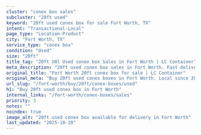 ```yaml
---
cluster: "conex box sales"
subcluster: "20ft used"
keyword: "20ft used conex box for sale Fort Worth, TX"
intent: "Transactional-Local"
page_type: "Location-Product"
city: "Fort Worth, TX"
service_type: "conex box"
condition: "Used"
size: "20ft"
title_tag: "20ft U0l Used conex box Sales in Fort Worth | LC Container"
meta_description: "20ft used conex box sales in Fort Worth. Fast delivery, competitive pricing. Serving conex boxes area. Quote ID: VE1. Call (214) 524-4168 for your free quote today."
original_title: "Fort Worth 20ft conex box for sale | LC Container"
original_meta: "Buy 20ft used conex boxes in Fort Worth. Local since 2003. New & used inventory. Fast delivery. Get your free quote — call (214) 524-4168 today."
url_slug: "/fort-worth/buy/20ft/conex-boxes/used"
h1: "Buy 20ft used conex box in Fort Worth"
internal_links: "/fort-worth/conex-boxes/sales"
priority: 3
notes: ""
noindex: true
image_alt: "20ft used conex box available for delivery in Fort Worth"
last_updated: "2025-10-20"
---
```


<!-- TODO: Add unique city/inventory copy, images, and internal links here. -->
